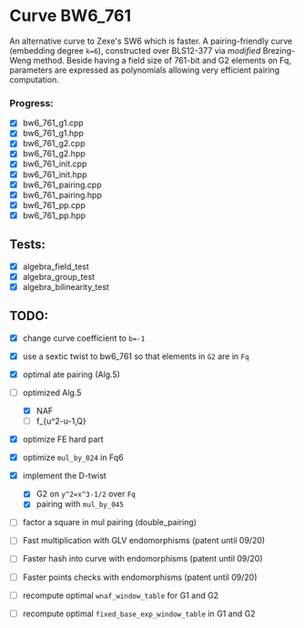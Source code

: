 # Curve BW6_761
An alternative curve to Zexe's SW6 which is faster. A pairing-friendly curve (embedding degree `k=6`), constructed over BLS12-377 via *modified* Brezing-Weng method.
Beside having a field size of 761-bit and G2 elements on Fq, parameters are expressed as polynomials allowing very efficient pairing computation.

### Progress:
- [x] bw6_761_g1.cpp
- [x] bw6_761_g1.hpp
- [x] bw6_761_g2.cpp
- [x] bw6_761_g2.hpp
- [x] bw6_761_init.cpp
- [x] bw6_761_init.hpp
- [x] bw6_761_pairing.cpp
- [x] bw6_761_pairing.hpp
- [x] bw6_761_pp.cpp
- [x] bw6_761_pp.hpp

## Tests:
- [x] algebra_field_test
- [x] algebra_group_test
- [x] algebra_bilinearity_test

## TODO:
- [x] change curve coefficient to `b=-1`
- [x] use a sextic twist to bw6_761 so that elements in `G2` are in `Fq`
- [x] optimal ate pairing (Alg.5)
- [ ] optimized Alg.5
  - [x] NAF
  - [ ] f_{u^2-u-1,Q}
- [x] optimize FE hard part
- [x] optimize `mul_by_024` in Fq6
- [x] implement the D-twist
  - [x] G2 on `y^2=x^3-1/2` over `Fq`
  - [x] pairing with `mul_by_045`
- [ ] factor a square in mul pairing (double_pairing)

- [ ] Fast multiplication with GLV endomorphisms (patent until 09/20)
- [ ] Faster hash into curve with endomorphisms (patent until 09/20)
- [ ] Faster points checks with endomorphisms (patent until 09/20)

- [ ] recompute optimal `wnaf_window_table` for G1 and G2
- [ ] recompute optimal `fixed_base_exp_window_table` in G1 and G2
